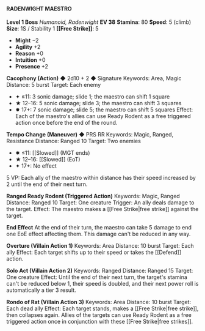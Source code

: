 #### RADENWIGHT MAESTRO

**Level 1 Boss**
*Humanoid, Radenwight*
**EV 38**
**Stamina**: 80
**Speed**: 5 (climb)
**Size**: 1S / Stability 1
**[[Free Strike]]**: 5

- **Might** −2
- **Agility** +2
- **Reason** +0
- **Intuition** +0
- **Presence** +2

**Cacophony (Action)** ◆ 2d10 + 2 ◆ Signature
Keywords: Area, Magic
Distance: 5 burst
Target: Each enemy

- ✦ ≤11: 3 sonic damage; slide 1; the maestro can shift 1 square
- ★ 12–16: 5 sonic damage; slide 3; the maestro can shift 3 squares
- ✸ 17+: 7 sonic damage; slide 5; the maestro can shift 5 squares
  Effect: Each of the maestro's allies can use Ready Rodent as a free triggered action once before the end of the round.

**Tempo Change (Maneuver)** ◆ PRS RR
Keywords: Magic, Ranged, Resistance
Distance: Ranged 10
Target: Two enemies

- ✸ ≤11: [[Slowed]] (MGT ends)
- ★ 12–16: [[Slowed]] (EoT)
- ✦ 17+: No effect

5 VP: Each ally of the maestro within distance has their speed increased by 2 until the end of their next turn.

**Ranged Ready Rodent (Triggered Action)**
Keywords: Magic, Ranged
Distance: Ranged 10
Target: One creature
Trigger: An ally deals damage to the target.
Effect: The maestro makes a [[Free Strike|free strike]] against the target.

**End Effect**
At the end of their turn, the maestro can take 5 damage to end one EoE effect affecting them. This damage can't be reduced in any way.

**Overture (Villain Action 1)**
Keywords: Area
Distance: 10 burst
Target: Each ally
Effect: Each target shifts up to their speed or takes the [[Defend]] action.

**Solo Act (Villain Action 2)**
Keywords: Ranged
Distance: Ranged 15
Target: One creature
Effect: Until the end of their next turn, the target's stamina can't be reduced below 1, their speed is doubled, and their next power roll is automatically a tier 3 result.

**Rondo of Rat (Villain Action 3)**
Keywords: Area
Distance: 10 burst
Target: Each dead ally
Effect: Each target stands, makes a [[Free Strike|free strike]], then collapses again. Allies of the targets can use Ready Rodent as a free triggered action once in conjunction with these [[Free Strike|free strikes]].

